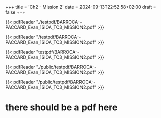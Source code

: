 +++
title = 'Ch2 - Mission 2'
date = 2024-09-13T22:52:58+02:00
draft = false
+++

{{< pdfReader "./testpdf/BARROCA--PACCARD_Evan_1SIOA_TC3_MISSION2.pdf" >}}

{{< pdfReader "/testpdf/BARROCA--PACCARD_Evan_1SIOA_TC3_MISSION2.pdf" >}}

{{< pdfReader "testpdf/BARROCA--PACCARD_Evan_1SIOA_TC3_MISSION2.pdf" >}}

{{< pdfReader "./public/testpdf/BARROCA--PACCARD_Evan_1SIOA_TC3_MISSION2.pdf" >}}

{{< pdfReader "/public/testpdf/BARROCA--PACCARD_Evan_1SIOA_TC3_MISSION2.pdf" >}}


# there should be a pdf here

